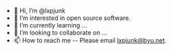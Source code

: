 - 👋 Hi, I’m @lxpjunk
- 👀 I’m interested in open source software.
- 🌱 I’m currently learning ...
- 💞️ I’m looking to collaborate on ...
- 📫 How to reach me -- Please email lxpjunk@byu.net.

<!---
lxpjunk/lxpjunk is a ✨ special ✨ repository because its `README.md` (this file) appears on your GitHub profile.
You can click the Preview link to take a look at your changes.
--->

